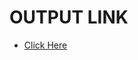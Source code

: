 # OUTPUT LINK

<ul>
  <li><a href="https://warrior258.github.io/test/Course-Site/index.html">Click Here</a></li>
</ul
